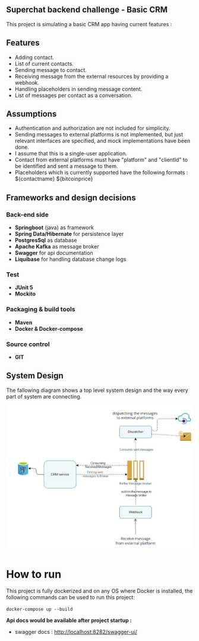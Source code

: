 ##  Superchat backend challenge - Basic CRM

This project is simulating a basic CRM app having current features :


##  Features
- Adding contact.
- List of current contacts.
- Sending message to contact.
- Receiving message from the external resources by providing a webhook.
- Handling placeholders in sending message content.
- List of messages per contact as a conversation.

## Assumptions
- Authentication and authorization are not included for simplicity.
- Sending messages to external platforms is not implemented, but just relevant interfaces are specified, and mock implementations have been done.
- I assume that this is a single-user application.
- Contact from external platforms must have "platform" and "clientId" to be identified and sent a message to them.
- Placeholders which is currently supported have the following formats : ${contactname} ${bitcoinprice}
## Frameworks and design decisions

### Back-end side

- **Springboot** (java) as framework
- **Spring Data/Hibernate** for persistence layer
- **PostgresSql** as database
- **Apache Kafka** as message broker
- **Swagger** for api documentation
- **Liquibase** for handling database change logs


### Test
- **JUnit 5**
- **Mockito**


### Packaging & build tools

- **Maven**
- **Docker & Docker-compose**

### Source control
- **GIT**

## System Design

The fallowing diagram shows a top level system design and the way every part of system are connecting.


![System Design](https://github.com/saeedshokoohi/superchat-backend-challenge-saeed-shokouhi/blob/c2c42dc4a239ed4cd7ff00724c05c3854d992b8b/docs/system-design.PNG)

# How to run
This project is fully dockerized and on any OS where Docker is installed, the following commands can be used to run this project:

`docker-compose up --build`



**Api docs would be available after project startup :**

- swagger docs : [http://localhost:8282/swagger-ui/](http://localhost:8282/swagger-ui/ "http://localhost:3000/swagger-ui/")


